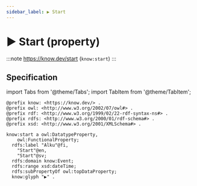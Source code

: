 ```yaml
---
sidebar_label: ▶️ Start
---
```


# ▶️ Start (property)

:::note
https://know.dev/start
(`know:start`)
:::

## Specification

import Tabs from '@theme/Tabs';
import TabItem from '@theme/TabItem';

<Tabs>
<TabItem value="turtle" label="Turtle">

```turtle
@prefix know: <https://know.dev/> .
@prefix owl: <http://www.w3.org/2002/07/owl#> .
@prefix rdf: <http://www.w3.org/1999/02/22-rdf-syntax-ns#> .
@prefix rdfs: <http://www.w3.org/2000/01/rdf-schema#> .
@prefix xsd: <http://www.w3.org/2001/XMLSchema#> .

know:start a owl:DatatypeProperty,
    owl:FunctionalProperty;
  rdfs:label "Alku"@fi,
    "Start"@en,
    "Start"@sv;
  rdfs:domain know:Event;
  rdfs:range xsd:dateTime;
  rdfs:subPropertyOf owl:topDataProperty;
  know:glyph "▶️" .

```

</TabItem>
</Tabs>
